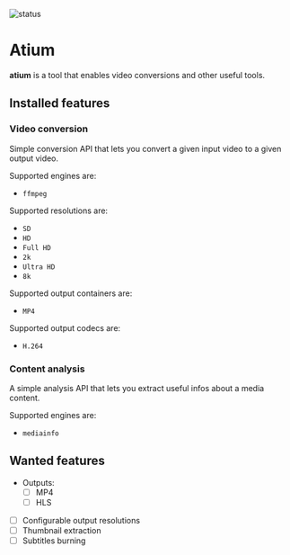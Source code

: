 ![status](https://github.com/paolobroglio/atium/actions/workflows/rust.yml/badge.svg)

# Atium

**atium** is a tool that enables video conversions and other useful tools.

## Installed features
### Video conversion
Simple conversion API that lets you convert a given input video to a given output video. 

Supported engines are:
* `ffmpeg`

Supported resolutions are:
* `SD`
* `HD`
* `Full HD`
* `2k`
* `Ultra HD`
* `8k`

Supported output containers are:
* `MP4`

Supported output codecs are:
* `H.264`

### Content analysis
A simple analysis API that lets you extract useful infos about a media content.

Supported engines are:
* `mediainfo`


## Wanted features
- Outputs:
  - [ ] MP4
  - [ ] HLS
- [ ] Configurable output resolutions
- [ ] Thumbnail extraction
- [ ] Subtitles burning